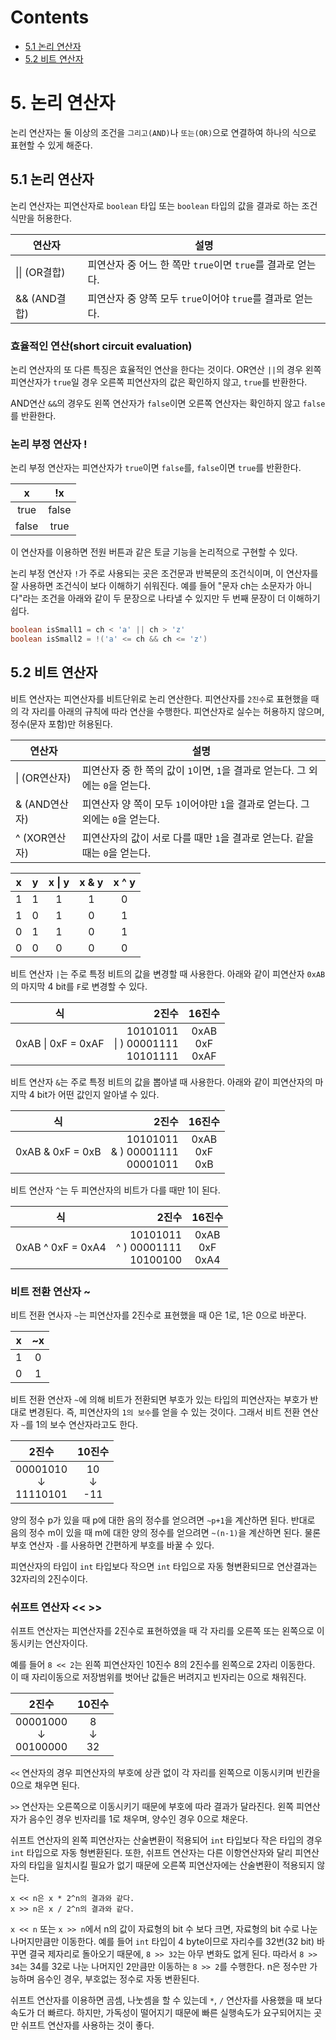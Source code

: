 # Contents

- [5.1 논리 연산자](#51-논리-연산자)
- [5.2 비트 연산자](#52-비트-연산자)

# 5. 논리 연산자

논리 연산자는 둘 이상의 조건을 `그리고(AND)`나 `또는(OR)`으로 연결하여 하나의 식으로 표현할 수 있게 해준다.

## 5.1 논리 연산자

논리 연산자는 피연산자로 `boolean` 타입 또는 `boolean` 타입의 값을 결과로 하는 조건식만을 허용한다.

| 연산자        | 설명                                                        |
| ------------- | ----------------------------------------------------------- |
| \|\| (OR결합) | 피연산자 중 어느 한 쪽만 `true`이면 `true`를 결과로 얻는다. |
| && (AND결합)  | 피연산자 중 양쪽 모두 `true`이어야 `true`를 결과로 얻는다.  |

### 효율적인 연산(short circuit evaluation)

논리 연산자의 또 다른 특징은 효율적인 연산을 한다는 것이다. OR연산 `||`의 경우 왼쪽 피연산자가 `true`일 경우 오른쪽 피연산자의 값은 확인하지 않고, `true`를 반환한다.

AND연산 `&&`의 경우도 왼쪽 연산자가 `false`이면 오른쪽 연산자는 확인하지 않고 `false`를 반환한다.

### 논리 부정 연산자 !

논리 부정 연산자는 피연산자가 `true`이면 `false`를, `false`이면 `true`를 반환한다.

|   x   |  !x   |
| :---: | :---: |
| true  | false |
| false | true  |

이 연산자를 이용하면 전원 버튼과 같은 토글 기능을 논리적으로 구현할 수 있다.

논리 부정 연산자 `!`가 주로 사용되는 곳은 조건문과 반복문의 조건식이며, 이 연산자를 잘 사용하면 조건식이 보다 이해하기 쉬워진다. 예를 들어 "문자 ch는 소문자가 아니다"라는 조건을 아래와 같이 두 문장으로 나타낼 수 있지만 두 번째 문장이 더 이해하기 쉽다.

```Java
boolean isSmall1 = ch < 'a' || ch > 'z'
boolean isSmall2 = !('a' <= ch && ch <= 'z')
```

## 5.2 비트 연산자

비트 연산자는 피연산자를 비트단위로 논리 연산한다. 피연산자를 `2진수`로 표현했을 때의 각 자리를 아래의 규칙에 따라 연산을 수행한다. 피연산자로 실수는 허용하지 않으며, 정수(문자 포함)만 허용된다.

| 연산자        | 설명                                                                           |
| ------------- | ------------------------------------------------------------------------------ |
| \| (OR연산자) | 피연산자 중 한 쪽의 값이 `1`이면, `1`을 결과로 얻는다. 그 외에는 `0`을 얻는다. |
| & (AND연산자) | 피연산자 양 쪽이 모두 `1`이어야만 `1`을 결과로 얻는다. 그 외에는 `0`을 얻는다. |
| ^ (XOR연산자) | 피연산자의 값이 서로 다를 때만 `1`을 결과로 얻는다. 같을 때는 `0`을 얻는다.    |

|  x  |  y  | x \| y | x & y | x ^ y |
| :-: | :-: | :----: | :---: | :---: |
|  1  |  1  |   1    |   1   |   0   |
|  1  |  0  |   1    |   0   |   1   |
|  0  |  1  |   1    |   0   |   1   |
|  0  |  0  |   0    |   0   |   0   |

비트 연산자 `|`는 주로 특정 비트의 값을 변경할 때 사용한다. 아래와 같이 피연산자 `0xAB`의 마지막 4 bit를 `F`로 변경할 수 있다.

|         식         |                                 2진수 |       16진수        |
| :----------------: | ------------------------------------: | :-----------------: |
| 0xAB \| 0xF = 0xAF | 10101011<br>\| ) 00001111<br>10101111 | 0xAB<br>0xF<br>0xAF |

비트 연산자 `&`는 주로 특정 비트의 값을 뽑아낼 때 사용한다. 아래와 같이 피연산자의 마지막 4 bit가 어떤 값인지 알아낼 수 있다.

|        식        |                                2진수 |       16진수       |
| :--------------: | -----------------------------------: | :----------------: |
| 0xAB & 0xF = 0xB | 10101011<br>& ) 00001111<br>00001011 | 0xAB<br>0xF<br>0xB |

비트 연산자 `^`는 두 피연산자의 비트가 다를 때만 1이 된다.

|        식         |                                2진수 |       16진수        |
| :---------------: | -----------------------------------: | :-----------------: |
| 0xAB ^ 0xF = 0xA4 | 10101011<br>^ ) 00001111<br>10100100 | 0xAB<br>0xF<br>0xA4 |

### 비트 전환 연산자 ~

비트 전환 연사자 `~`는 피연산자를 2진수로 표현했을 때 0은 1로, 1은 0으로 바꾼다.

|  x  | ~x  |
| :-: | :-: |
|  1  |  0  |
|  0  |  1  |

비트 전환 연산자 `~`에 의해 비트가 전환되면 부호가 있는 타입의 피연산자는 부호가 반대로 변경된다. 즉, 피연산자의 `1의 보수`를 얻을 수 있는 것이다. 그래서 비트 전환 연산자 `~`를 1의 보수 연산자라고도 한다.

|            2진수            |      10진수       |
| :-------------------------: | :---------------: |
| 00001010<br> ↓ <br>11110101 | 10 <br> ↓<br> -11 |

양의 정수 p가 있을 때 p에 대한 음의 정수를 얻으려면 `~p+1`을 계산하면 된다. 반대로 음의 정수 m이 있을 때 m에 대한 양의 정수를 얻으려면 `~(n-1)`을 계산하면 된다. 물론 부호 연산자 `-`를 사용하면 간편하게 부호를 바꿀 수 있다.

피연산자의 타입이 `int` 타입보다 작으면 `int` 타입으로 자동 형변환되므로 연산결과는 32자리의 2진수이다.

### 쉬프트 연산자 << >>

쉬프트 연산자는 피연산자를 2진수로 표현하였을 때 각 자리를 오른쪽 또는 왼쪽으로 이동시키는 연산자이다.

예를 들어 `8 << 2`는 왼쪽 피연산자인 10진수 8의 2진수를 왼쪽으로 2자리 이동한다. 이 때 자리이동으로 저장범위를 벗어난 값들은 버려지고 빈자리는 0으로 채워진다.

|           2진수           |    10진수    |
| :-----------------------: | :----------: |
| 00001000<br>↓<br>00100000 | 8<br>↓<br>32 |

`<<` 연산자의 경우 피연산자의 부호에 상관 없이 각 자리를 왼쪽으로 이동시키며 빈칸을 0으로 채우면 된다.

`>>` 연산자는 오른쪽으로 이동시키기 때문에 부호에 따라 결과가 달라진다. 왼쪽 피연산자가 음수인 경우 빈자리를 1로 채우며, 양수인 경우 0으로 채운다.

쉬프트 연산자의 왼쪽 피연산자는 산술변환이 적용되어 `int` 타입보다 작은 타입의 경우 `int` 타입으로 자동 형변환된다. 또한, 쉬프트 연산자는 다른 이항연산자와 달리 피연산자의 타입을 일치시킬 필요가 없기 때문에 오른쪽 피연산자에는 산술변환이 적용되지 않는다.

```
x << n은 x * 2^n의 결과와 같다.
x >> n은 x / 2^n의 결과와 같다.
```

`x << n` 또는 `x >> n`에서 n의 값이 자료형의 bit 수 보다 크면, 자료형의 bit 수로 나눈 나머지만큼만 이동한다. 예를 들어 `int` 타입이 4 byte이므로 자리수를 32번(32 bit) 바꾸면 결국 제자리로 돌아오기 때문에, `8 >> 32`는 아무 변화도 없게 된다. 따라서 `8 >> 34`는 34를 32로 나눈 나머지인 2만큼만 이동하는 `8 >> 2`를 수행한다. n은 정수만 가능하며 음수인 경우, 부호없는 정수로 자동 변환된다.

쉬프트 연산자를 이용하면 곰셈, 나눗셈을 할 수 있는데 `*`, `/` 연산자를 사용했을 때 보다 속도가 더 빠르다. 하지만, 가독성이 떨어지기 때문에 빠른 실행속도가 요구되어지는 곳만 쉬프트 연산자를 사용하는 것이 좋다.
